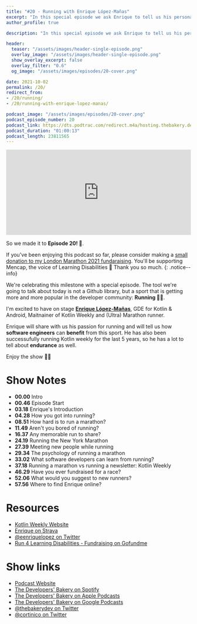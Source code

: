 ```yaml
---
title: "#20 - Running with Enrique López-Mañas"
excerpt: "In this special episode we ask Enrique to tell us his personal experiences with Running"
author_profile: true

description: "In this special episode we ask Enrique to tell us his personal experiences with Running"

header:
  teaser: "/assets/images/header-single-episode.png"
  overlay_image: "/assets/images/header-single-episode.png"
  show_overlay_excerpt: false
  overlay_filter: "0.6"
  og_image: "/assets/images/episodes/20-cover.png"

date: 2021-10-02
permalink: /20/
redirect_from:
- /20/running/
- /20/running-with-enrique-lopez-manas/

podcast_image: "/assets/images/episodes/20-cover.png"
podcast_episode_number: 20
podcast_link: https://dts.podtrac.com/redirect.m4a/hosting.thebakery.dev/20-thedevelopersbakery-running.m4a
podcast_duration: "01:00:13"
podcast_length: 23811565
---
```


<iframe src="https://open.spotify.com/embed/episode/5V0qKMN9alOadElGrmI5Ac" width="100%" height="232" frameBorder="0" allowfullscreen="" allow="autoplay; clipboard-write; encrypted-media; fullscreen; picture-in-picture"></iframe>

So we made it to **Episode 20! 🎂**. 

If you've been enjoying this podcast so far, please consider making a [small donation to my London Marathon 2021 fundaraising](https://www.gofundme.com/f/run-4-learning-disabilities). You'll be supporting Mencap, the voice of Learning Disabilities 🙏 Thank you so much.
{: .notice--info}

We're celebrating this milestone with a special episode.
The tool we're going to talk about today is not a Github library, but a sport that is getting more and more popular in the developer community: **Running 🏃‍♂️**.

I'm excited to have on stage [**Enrique López-Mañas**](https://twitter.com/eenriquelopez), GDE for Kotlin & Android, Maitnainer of Kotlin Weekly and (Ultra) Marathon runner. 

Enrique will share with us his passion for running and will tell us how **software engineers** can **benefit** from this sport. He has also been successufully running Kotlin weekly for the last 5 years, so he has a lot to tell about **endurance** as well.

Enjoy the show 👨‍🍳

# Show Notes

- **00.00** Intro
- **00.46** Episode Start
- **03.18** Enrique's Introduction
- **04.28** How you got into running?
- **08.51** How hard is to run a marathon?
- **11.49** Aren't you bored of running?
- **16.37** Any memorable run to share?
- **24.19** Running the New York Marathon
- **27.39** Meeting new people while running
- **29.34** The psychology of running a marathon
- **33.02** What software developers can learn from running?
- **37.18** Running a marathon vs running a newsletter: Kotlin Weekly
- **46.29** Have you ever fundraised for a race?
- **52.06** What would you suggest to new runners?
- **57.56** Where to find Enrique online?

# Resources

* <i class="fas fa-link"></i> [Kotlin Weekly Website](http://www.kotlinweekly.net/)
* <i class="fab fa-strava"></i> [Enrique on Strava](https://www.strava.com/athletes/25656586)
* <i class="fab fa-twitter"></i> [@eenriquelopez on Twitter](https://twitter.com/eenriquelopez)
* <i class="fas fa-hand-holding-heart"></i> [Run 4 Learning Disabilities - Fundraising on Gofundme](https://www.gofundme.com/f/run-4-learning-disabilities)

# Show links

* <i class="fas fa-link"></i> [Podcast Website](https://thebakery.dev)
* <i class="fab fa-spotify"></i> [The Developers' Bakery on Spotify](https://open.spotify.com/show/4jV6Yoz7D38sZJlYMzJm3k?si=AL3ske_0R_CKlEScMhYhug)
* <i class="fas fa-podcast"></i> [The Developers' Bakery on Apple Podcasts](https://podcasts.apple.com/us/podcast/the-developers-bakery/id1542849034)
* <i class="fab fa-google-play"></i> [The Developers' Bakery on Google Podcasts](https://podcasts.google.com/feed/aHR0cHM6Ly90aGViYWtlcnkuZGV2L3BvZGNhc3QueG1s)
* <i class="fab fa-twitter"></i> [@thebakerydev on Twitter](https://twitter.com/thebakerydev)
* <i class="fab fa-twitter"></i> [@cortinico on Twitter](https://twitter.com/cortinico)